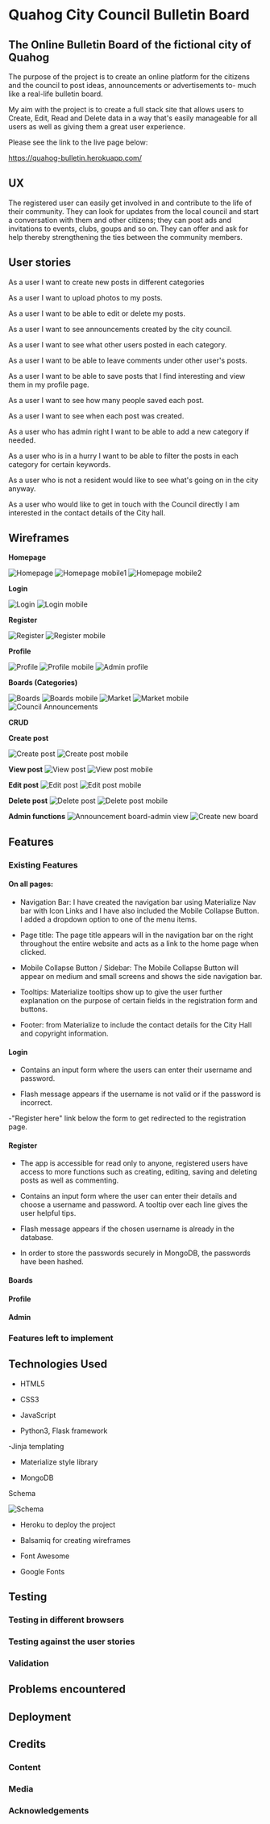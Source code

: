 # Quahog City Council Bulletin Board  

## The Online Bulletin Board of the fictional city of Quahog                                          

The purpose of the project is to create an online platform for the citizens and the council to post ideas, announcements or advertisements to- much like a real-life bulletin board. 

My aim with the project is to create a full stack site that allows users to Create, Edit, Read and Delete data in a way that's easily manageable for all users as well as giving them a great user experience.

Please see the link to the live page below:

https://quahog-bulletin.herokuapp.com/


## UX

The registered user can easily get involved in and contribute to the life of their community. They can look for updates from the local council and start a conversation with them and other citizens; they can post ads and invitations to events, clubs, goups and so on. They can offer and ask for help thereby strengthening the ties between the community members.

## User stories

As a user I want to create new posts in different categories

As a user I want to upload photos to my posts.

As a user I want to be able to edit or delete my posts.

As a user I want to see announcements created by the city council.

As a user I want to see what other users posted in each category.

As a user I want to be able to leave comments under other user's posts.

As a user I want to be able to save posts that I find interesting and view them in my profile page.

As a user I want to see how many people saved each post. 

As a user I want to see when each post was created.

As a user who has admin right I want to be able to add a new category if needed.

As a user who is in a hurry I want to be able to filter the posts in each category for certain keywords.

As a user who is not a resident would like to see what's going on in the city anyway.

As a user who would like to get in touch with the Council directly I am interested in the contact details of the City hall.

## Wireframes

**Homepage**

![Homepage](static/wireframes/Index.png)
![Homepage mobile1](static/wireframes/Index_mobile.png) 
![Homepage mobile2](static/wireframes/mobile_menu.png)


**Login**

![Login](static/wireframes/Login.png) 
![Login mobile](static/wireframes/Login_mobile.png)

**Register**

![Register](static/wireframes/registration.png) ![Register mobile](static/wireframes/register_mobile.png)

**Profile**

![Profile](static/wireframes/Profile.png)
![Profile mobile](static/wireframes/Profile_mobile.png)
![Admin profile](static/wireframes/Admin_profile.png)

**Boards (Categories)**

![Boards](static/wireframes/Boards_Categories.png)
![Boards mobile](static/wireframes/Boards_mobile.png)
![Market](static/wireframes/Registered-Market.png)
![Market mobile](static/wireframes/Registered-Market_mobile.png)
![Council Announcements](static/wireframes/Registered-announcements.png)

**CRUD**

**Create post**

![Create post](static/wireframes/Create_post.png)
![Create post mobile](static/wireframes/Create_post_mobile.png)

**View post**
![View post](static/wireframes/registered-view_post.png)
![View post mobile](static/wireframes/registered-view_post_mobile.png)

**Edit post**
![Edit post](static/wireframes/Edit_post.png)
![Edit post mobile](static/wireframes/Edit_post_mobile.png)

**Delete post**
![Delete post](static/wireframes/Delete_post.png)
![Delete post mobile](static/wireframes/Delete_post_mobile.png)

**Admin functions**
![Announcement board-admin view](static/wireframes/Admin_Announcement.png)
![Create new board](static/wireframes/Admin_new_board.png)


## Features

### Existing Features

#### On all pages:

- Navigation Bar: I have created the navigation bar using Materialize Nav bar with Icon Links and I have also included the Mobile Collapse Button. I added a dropdown option to one of the menu items.

- Page title: The page title appears will in the navigation bar on the right throughout the entire website and acts as a link to the home page when clicked.

- Mobile Collapse Button / Sidebar: The Mobile Collapse Button will appear on medium and small screens and shows the side navigation bar.

- Tooltips: Materialize tooltips show up to give the user further explanation on the purpose of certain fields in the registration form and buttons.

- Footer: from Materialize to include the contact details for the City Hall and copyright information.

#### Login

- Contains an input form where the users can enter their username and password.

- Flash message appears if the username is not valid or if the password is incorrect.

-"Register here" link below the form to get redirected to the registration page.

#### Register

- The app is accessible for read only to anyone, registered users have access to more functions such as creating, editing, saving and deleting posts as well as commenting. 

- Contains an input form where the user can enter their details and choose a username and password. A tooltip over each line gives the user helpful tips.

- Flash message appears if the chosen username is already in the database.

- In order to store the passwords securely in MongoDB, the passwords have been hashed.


#### Boards

#### Profile

#### Admin


### Features left to implement




## Technologies Used

- HTML5 

- CSS3 

- JavaScript

- Python3, Flask framework

-Jinja templating 

- Materialize style library

- MongoDB

Schema

![Schema](static/schema/Schema_MS3.jpg)

- Heroku to deploy the project

- Balsamiq for creating wireframes

- Font Awesome

- Google Fonts

## Testing

### Testing in different browsers



### Testing against the user stories



### Validation


## Problems encountered


## Deployment

## Credits

### Content


### Media


### Acknowledgements
